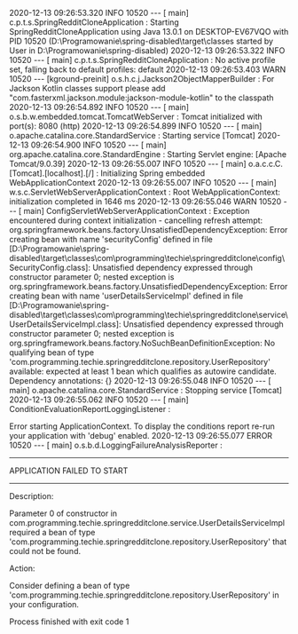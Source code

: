 

2020-12-13 09:26:53.320  INFO 10520 --- [           main] c.p.t.s.SpringRedditCloneApplication     : Starting SpringRedditCloneApplication using Java 13.0.1 on DESKTOP-EV67VQO with PID 10520 (D:\Programowanie\spring-disabled\target\classes started by User in D:\Programowanie\spring-disabled)
2020-12-13 09:26:53.322  INFO 10520 --- [           main] c.p.t.s.SpringRedditCloneApplication     : No active profile set, falling back to default profiles: default
2020-12-13 09:26:53.403  WARN 10520 --- [kground-preinit] o.s.h.c.j.Jackson2ObjectMapperBuilder    : For Jackson Kotlin classes support please add "com.fasterxml.jackson.module:jackson-module-kotlin" to the classpath
2020-12-13 09:26:54.892  INFO 10520 --- [           main] o.s.b.w.embedded.tomcat.TomcatWebServer  : Tomcat initialized with port(s): 8080 (http)
2020-12-13 09:26:54.899  INFO 10520 --- [           main] o.apache.catalina.core.StandardService   : Starting service [Tomcat]
2020-12-13 09:26:54.900  INFO 10520 --- [           main] org.apache.catalina.core.StandardEngine  : Starting Servlet engine: [Apache Tomcat/9.0.39]
2020-12-13 09:26:55.007  INFO 10520 --- [           main] o.a.c.c.C.[Tomcat].[localhost].[/]       : Initializing Spring embedded WebApplicationContext
2020-12-13 09:26:55.007  INFO 10520 --- [           main] w.s.c.ServletWebServerApplicationContext : Root WebApplicationContext: initialization completed in 1646 ms
2020-12-13 09:26:55.046  WARN 10520 --- [           main] ConfigServletWebServerApplicationContext : Exception encountered during context initialization - cancelling refresh attempt: org.springframework.beans.factory.UnsatisfiedDependencyException: Error creating bean with name 'securityConfig' defined in file [D:\Programowanie\spring-disabled\target\classes\com\programming\techie\springredditclone\config\SecurityConfig.class]: Unsatisfied dependency expressed through constructor parameter 0; nested exception is org.springframework.beans.factory.UnsatisfiedDependencyException: Error creating bean with name 'userDetailsServiceImpl' defined in file [D:\Programowanie\spring-disabled\target\classes\com\programming\techie\springredditclone\service\UserDetailsServiceImpl.class]: Unsatisfied dependency expressed through constructor parameter 0; nested exception is org.springframework.beans.factory.NoSuchBeanDefinitionException: No qualifying bean of type 'com.programming.techie.springredditclone.repository.UserRepository' available: expected at least 1 bean which qualifies as autowire candidate. Dependency annotations: {}
2020-12-13 09:26:55.048  INFO 10520 --- [           main] o.apache.catalina.core.StandardService   : Stopping service [Tomcat]
2020-12-13 09:26:55.062  INFO 10520 --- [           main] ConditionEvaluationReportLoggingListener : 

Error starting ApplicationContext. To display the conditions report re-run your application with 'debug' enabled.
2020-12-13 09:26:55.077 ERROR 10520 --- [           main] o.s.b.d.LoggingFailureAnalysisReporter   : 

***************************
APPLICATION FAILED TO START
***************************

Description:

Parameter 0 of constructor in com.programming.techie.springredditclone.service.UserDetailsServiceImpl required a bean of type 'com.programming.techie.springredditclone.repository.UserRepository' that could not be found.


Action:

Consider defining a bean of type 'com.programming.techie.springredditclone.repository.UserRepository' in your configuration.


Process finished with exit code 1
